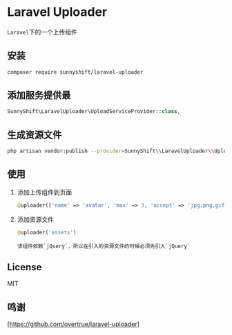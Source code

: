 
# Laravel Uploader

`Laravel`下的一个上传组件

## 安装

```sh
composer require sunnyshift/laravel-uploader
```

## 添加服务提供最

```php
SunnyShift\LaravelUploader\UploadServiceProvider::class,
```

## 生成资源文件

```sh
php artisan vendor:publish --provider=SunnyShift\\LaravelUploader\\UploadServiceProvider
```

## 使用

1. 添加上传组件到页面

    ```php
    @uploader(['name' => 'avatar', 'max' => 3, 'accept' => 'jpg,png,gif'])
    ```

2. 添加资源文件

    ```php
    @uploader('assets')
    ```
    
    ```angular2html
    该组件依赖`jQuery`，所以在引入的资源文件的时候必须先引入`jQuery`
    ```

## License

MIT

## 鸣谢
[https://github.com/overtrue/laravel-uploader]